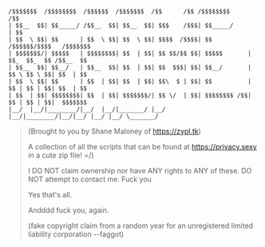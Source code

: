 ```
/$$$$$$$  /$$$$$$$$  /$$$$$$  /$$$$$$$  /$$      /$$ /$$$$$$$$                         /$$
| $$__  $$| $$_____/ /$$__  $$| $$__  $$| $$$    /$$$| $$_____/                        | $$
| $$  \ $$| $$      | $$  \ $$| $$  \ $$| $$$$  /$$$$| $$           /$$$$$$/$$$$   /$$$$$$$
| $$$$$$$/| $$$$$   | $$$$$$$$| $$  | $$| $$ $$/$$ $$| $$$$$       | $$_  $$_  $$ /$$__  $$
| $$__  $$| $$__/   | $$__  $$| $$  | $$| $$  $$$| $$| $$__/       | $$ \ $$ \ $$| $$  | $$
| $$  \ $$| $$      | $$  | $$| $$  | $$| $$\  $ | $$| $$          | $$ | $$ | $$| $$  | $$
| $$  | $$| $$$$$$$$| $$  | $$| $$$$$$$/| $$ \/  | $$| $$$$$$$$ /$$| $$ | $$ | $$|  $$$$$$$
|__/  |__/|________/|__/  |__/|_______/ |__/     |__/|________/|__/|__/ |__/ |__/ \_______/
```
>(Brought to you by Shane Maloney of https://zypl.tk)
>
>A collection of all the scripts that can be found at https://privacy.sexy in a cute zip file! =/)
>
>I DO NOT claim ownership nor have ANY rights to ANY of these. DO NOT attempt to contact me. Fuck you
>
>
>
>
>Yes that's all.
>
>Andddd fuck you, again.
>
>
>
>(fake copyright claim from a random year for an unregistered limited liability corporation --faggot)

